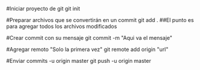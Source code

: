 #Iniciar proyecto de git
git init

#Preparar archivos que se convertirán en un commit
git add .
##El punto es para agregar todos los archivos modificados

#Crear commit con su mensaje
git commit -m "Aqui va el mensaje"

#Agregar remoto "Solo la primera vez"
git remote add origin "url"

#Enviar commits -u origin master
git push -u origin master